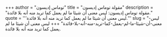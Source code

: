 +++
author = "توماس إديسون"
title = "مقولة توماس إديسون"
description = "مقولة توماس إديسون: ليس معنى أن شيئا ما لم يعمل كما تريد منه أنه بلا فائدة."
quote = '''ليس معنى أن شيئا ما لم يعمل كما تريد منه أنه بلا فائدة.'''
slug = "ليس-معنى-أن-شيئا-ما-لم-يعمل-كما-تريد-منه-أنه-بلا-فائدة"
+++
ليس معنى أن شيئا ما لم يعمل كما تريد منه أنه بلا فائدة.
